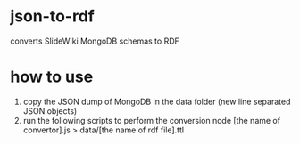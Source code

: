 # json-to-rdf
converts SlideWIki MongoDB schemas to RDF

# how to use
1. copy the JSON dump of MongoDB in the data folder (new line separated JSON objects)
2. run the following scripts to perform the conversion
  node [the name of convertor].js > data/[the name of rdf file].ttl
